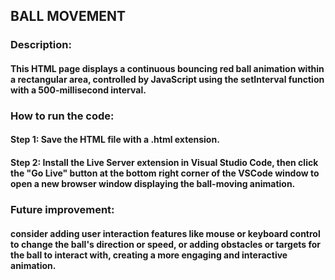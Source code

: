 ## BALL MOVEMENT

### Description:

#### This HTML page displays a continuous bouncing red ball animation within a rectangular area, controlled by JavaScript using the setInterval function with a 500-millisecond interval.

### How to run the code:

#### Step 1: Save the HTML file with a .html extension.

#### Step 2: Install the Live Server extension in Visual Studio Code, then click the "Go Live" button at the bottom right corner of the VSCode window to open a new browser window displaying the ball-moving animation.

### Future improvement:

#### consider adding user interaction features like mouse or keyboard control to change the ball's direction or speed, or adding obstacles or targets for the ball to interact with, creating a more engaging and interactive animation.
